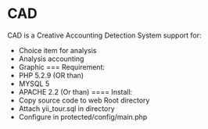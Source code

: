 CAD
===

CAD is a Creative Accounting Detection System support for:
- Choice item for analysis
- Analysis accounting
- Graphic
===
Requirement:
- PHP 5.2.9 (OR than)
- MYSQL 5
- APACHE 2.2 (Or than)
====
Install: 
- Copy source code to web Root directory
- Attach yii_tour.sql in directory
- Configure in protected/config/main.php




